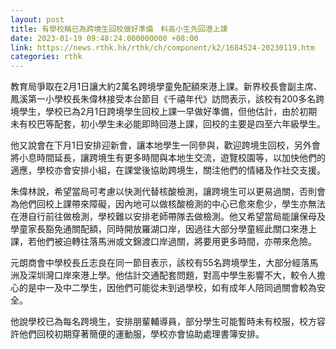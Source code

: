 ```yaml
---
layout: post
title: 有學校稱已為跨境生回校做好準備　料高小生先回港上課
date: 2023-01-19 09:48:24.000000000 +08:00
link: https://news.rthk.hk/rthk/ch/component/k2/1684524-20230119.htm
categories: rthk
---
```


教育局爭取在2月1日讓大約2萬名跨境學童免配額來港上課。新界校長會副主席、鳳溪第一小學校長朱偉林接受本台節目《千禧年代》訪問表示，該校有200多名跨境學生，學校已為2月1日跨境學生回校上課一早做好準備，但他估計，由於初期未有校巴等配套，初小學生未必能即時回港上課，回校的主要是四至六年級學生。

他又說會在下月1日安排迎新會，讓本地學生一同參與，歡迎跨境生回校，另外會將小息時間延長，讓跨境生有更多時間與本地生交流，遊覽校園等，以加快他們的適應，學校亦會安排小組，在課堂後協助跨境生，關注他們的情緒及作社交支援。

朱偉林說，希望當局可考慮以快測代替核酸檢測，讓跨境生可以更易過關，否則會為他們回校上課帶來障礙，因內地可以做核酸檢測的中心已愈來愈少，學生亦無法在港自行前往做檢測，學校難以安排老師帶隊去做檢測。他又希望當局能讓保母及學童家長豁免通關配額，同時開放羅湖口岸，因過往大部分學童經此關口來港上課，若他們被迫轉往落馬洲或文錦渡口岸過關，將要用更多時間，亦帶來危險。

元朗商會中學校長丘志良在同一節目表示，該校有55名跨境學生，大部分經落馬洲及深圳灣口岸來港上學。他估計交通配套問題，對高中學生影響不大，較令人擔心的是中一及中二學生，因他們可能從未到過學校，如有成年人陪同過關會較為安全。

他說學校已為每名跨境生，安排朋輩輔導員，部分學生可能暫時未有校服，校方容許他們回校初期穿著簡便的運動服，學校亦會協助處理書簿安排。
